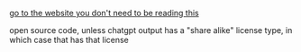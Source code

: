 [go to the website you don't need to be reading this ](https://spookycat27.github.io/GIKKLE-TRANSLATOR/index.html)

open source code, unless chatgpt output has a "share alike" license type, in which case that has that license 

